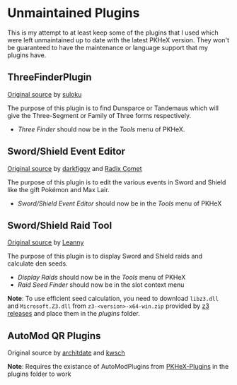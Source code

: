# Unmaintained Plugins
This is my attempt to at least keep some of the plugins that I used which were left unmaintained up to date with the latest PKHeX version. They won't be guaranteed to have the maintenance or language support that my plugins have.

## ThreeFinderPlugin
[Original source](https://github.com/suloku/PKHeXThreeFinderPlugin) by [suloku](https://github.com/suloku)

The purpose of this plugin is to find Dunsparce or Tandemaus which will give the Three-Segment or Family of Three forms respectively.
- *Three Finder* should now be in the *Tools* menu of PKHeX.

## Sword/Shield Event Editor
[Original source](https://github.com/darkfiggy/dmaxplugin) by [darkfiggy](https://github.com/darkfiggy) and [Radix Comet](https://github.com/RadixComet)

The purpose of this plugin is to edit the various events in Sword and Shield like the gift Pokémon and Max Lair.
- *Sword/Shield Event Editor* should now be in the *Tools* menu of PKHeX

## Sword/Shield Raid Tool
[Original source](https://github.com/Leanny/PKHeX_Raid_Plugin) by [Leanny](https://github.com/Leanny)

The purpose of this plugin is to display Sword and Shield raids and calculate den seeds.
- *Display Raids* should now be in the *Tools* menu of PKHeX
- *Raid Seed Finder* should now be in the slot context menu

**Note**: To use efficient seed calculation, you need to download `libz3.dll` and `Microsoft.Z3.dll` from `z3-<version>-x64-win.zip` provided by [z3 releases](https://github.com/Z3Prover/z3/releases) and place them in the *plugins* folder.


## AutoMod QR Plugins
Original source by [architdate](https://github.com/architdate) and [kwsch](https://github.com/kwsch)

**Note**: Requires the existance of AutoModPlugins from [PKHeX-Plugins](https://github.com/architdate/PKHeX-Plugins) in the plugins folder to work
